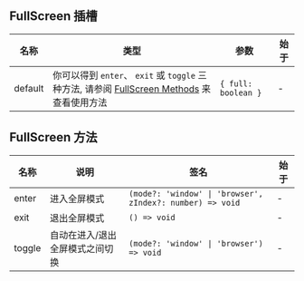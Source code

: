 ## FullScreen 插槽

| 名称    | 类型                                                                                                              | 参数                | 始于 |
| ------- | ----------------------------------------------------------------------------------------------------------------- | ------------------- | ---- |
| default | 你可以得到 `enter`、 `exit` 或 `toggle` 三种方法, 请参阅 [FullScreen Methods](#fullscreen-methods) 来查看使用方法 | `{ full: boolean }` | -    |

## FullScreen 方法

| 名称   | 说明                            | 签名                                                      | 始于 |
| ------ | ------------------------------- | --------------------------------------------------------- | ---- |
| enter  | 进入全屏模式                    | `(mode?: 'window' \| 'browser', zIndex?: number) => void` | -    |
| exit   | 退出全屏模式                    | `() => void`                                              | -    |
| toggle | 自动在进入/退出全屏模式之间切换 | `(mode?: 'window' \| 'browser') => void`                  | -    |
